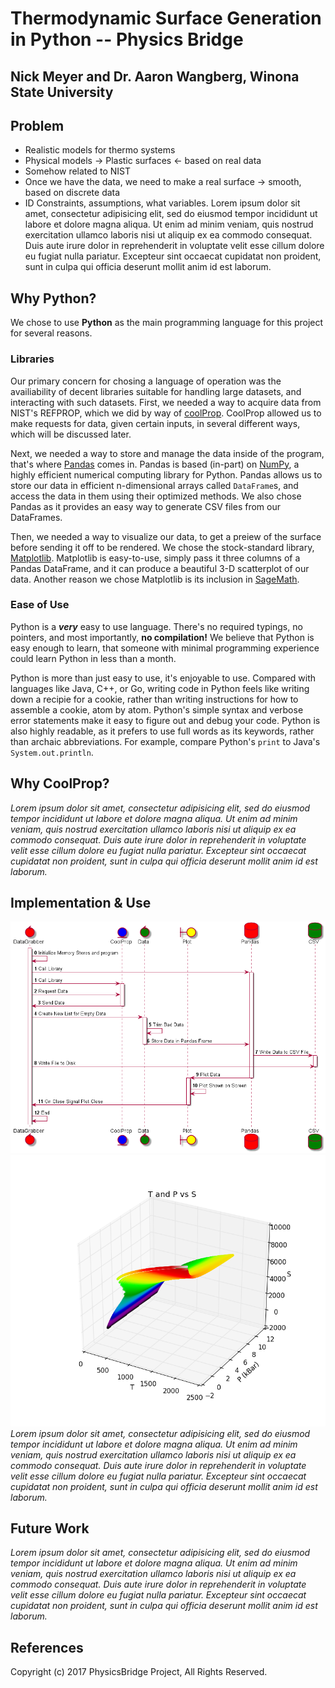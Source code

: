 # Thermodynamic Surface Generation in Python -- Physics Bridge
## Nick Meyer and Dr. Aaron Wangberg, Winona State University

## Problem
*   Realistic models for thermo systems
*   Physical models -> Plastic surfaces <- based on real data
*   Somehow related to NIST
*   Once we have the data, we need to make a real surface -> smooth, based on discrete data
*   ID Constraints, assumptions, what variables.
Lorem ipsum dolor sit amet, consectetur adipisicing elit, sed do eiusmod tempor incididunt ut labore et dolore magna aliqua. Ut enim ad minim veniam, quis nostrud exercitation ullamco laboris nisi ut aliquip ex ea commodo consequat. Duis aute irure dolor in reprehenderit in voluptate velit esse cillum dolore eu fugiat nulla pariatur. Excepteur sint occaecat cupidatat non proident, sunt in culpa qui officia deserunt mollit anim id est laborum.

## Why Python?

We chose to use **Python** as the main programming language for this project for several reasons.

### Libraries

Our primary concern for chosing a language of operation was the availiability of decent libraries suitable for handling large datasets, and interacting with such datasets. First, we needed a way to acquire data from NIST's REFPROP, which we did by way of [coolProp][]. CoolProp allowed us to make requests for data, given certain inputs, in several different ways, which will be discussed later.

Next, we needed a way to store and manage the data inside of the program, that's where [Pandas][] comes in. Pandas is based (in-part) on [NumPy][], a highly efficient numerical computing library for Python. Pandas allows us to store our data in efficient n-dimensional arrays called `DataFrame`s, and access the data in them using their optimized methods. We also chose Pandas as it provides an easy way to generate CSV files from our DataFrames.

Then, we needed a way to visualize our data, to get a preiew of the surface before sending it off to be rendered. We chose the stock-standard library, [Matplotlib][]. Matplotlib is easy-to-use, simply pass it three columns of a Pandas DataFrame, and it can produce a beautiful 3-D scatterplot of our data. Another reason we chose Matplotlib is its inclusion in [SageMath][].

### Ease of Use

Python is a **_very_** easy to use language. There's no required typings, no pointers, and most importantly, **no compilation!** We believe that Python is easy enough to learn, that someone with minimal programming experience could learn Python in less than a month.

Python is more than just easy to use, it's enjoyable to use. Compared with languages like Java, C++, or Go, writing code in Python feels like writing down a recipie for a cookie, rather than writing instructions for how to assemble a cookie, atom by atom. Python's simple syntax and verbose error statements make it easy to figure out and debug your code. Python is also highly readable, as it prefers to use full words as its keywords, rather than archaic abbreviations. For example, compare Python's `print` to Java's `System.out.println`.

## Why CoolProp?

_Lorem ipsum dolor sit amet, consectetur adipisicing elit, sed do eiusmod tempor incididunt ut labore et dolore magna aliqua. Ut enim ad minim veniam, quis nostrud exercitation ullamco laboris nisi ut aliquip ex ea commodo consequat. Duis aute irure dolor in reprehenderit in voluptate velit esse cillum dolore eu fugiat nulla pariatur. Excepteur sint occaecat cupidatat non proident, sunt in culpa qui officia deserunt mollit anim id est laborum._

## Implementation & Use

![flowchart][]
![plot-TPS][]
_Lorem ipsum dolor sit amet, consectetur adipisicing elit, sed do eiusmod tempor incididunt ut labore et dolore magna aliqua. Ut enim ad minim veniam, quis nostrud exercitation ullamco laboris nisi ut aliquip ex ea commodo consequat. Duis aute irure dolor in reprehenderit in voluptate velit esse cillum dolore eu fugiat nulla pariatur. Excepteur sint occaecat cupidatat non proident, sunt in culpa qui officia deserunt mollit anim id est laborum._

## Future Work

_Lorem ipsum dolor sit amet, consectetur adipisicing elit, sed do eiusmod tempor incididunt ut labore et dolore magna aliqua. Ut enim ad minim veniam, quis nostrud exercitation ullamco laboris nisi ut aliquip ex ea commodo consequat. Duis aute irure dolor in reprehenderit in voluptate velit esse cillum dolore eu fugiat nulla pariatur. Excepteur sint occaecat cupidatat non proident, sunt in culpa qui officia deserunt mollit anim id est laborum._


## References

[SageMath]: http://sagemath.org "SageMath"
[CoolProp]: http://coolprop.org "CoolProp"
[Matplotlib]: http://matplotlib.org/ "Matplotlib"
[Pandas]: http://Pandas.pydata.org/ "Pandas"
[NumPy]: http://numpy.org "NumPy"

[flowchart]: <https://github.com/nick5435/thermo-bridge/raw/master/data_flow.png> "Flowchart of Data for `thermoDataGrabber.py`"
[plot-TPS]: <https://github.com/nick5435/thermo-bridge/raw/master/plots/TPS.png> "Plot of Temperature, Pressure, and Entropy for Water"

Copyright (c) 2017 PhysicsBridge Project, All Rights Reserved.
